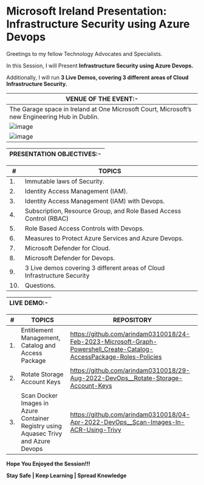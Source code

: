# Microsoft Ireland Presentation: Infrastructure Security using Azure Devops

Greetings to my fellow Technology Advocates and Specialists.

In this Session, I will Present __Infrastructure Security using Azure Devops.__

Additionally, I will run __3 Live Demos, covering 3 different areas of Cloud Infrastructure Security.__

| __VENUE OF THE EVENT:-__ |
| --------- |
| The Garage space in Ireland at One Microsoft Court, Microsoft’s new Engineering Hub in Dublin. |
| ![image](https://user-images.githubusercontent.com/29681063/234447415-2e7932ab-2c99-46e4-beb1-0f0776ce4c59.png) |
| ![image](https://user-images.githubusercontent.com/29681063/234533878-defd59eb-360d-4334-97c0-9c6cfc6af936.png) |


| __PRESENTATION OBJECTIVES:-__ |
| --------- |

| __#__ | __TOPICS__ |
| --------- | --------- |
| 1. | Immutable laws of Security. |
| 2. | Identity Access Management (IAM). |
| 3. | Identity Access Management (IAM) with Devops. |
| 4. | Subscription, Resource Group, and Role Based Access Control (RBAC) |
| 5. | Role Based Access Controls with Devops. |
| 6. | Measures to Protect Azure Services and Azure Devops. |
| 7. | Microsoft Defender for Cloud. |
| 8. | Microsoft Defender for Devops. |
| 9. | 3 Live demos covering 3 different areas of Cloud Infrastructure Security |
| 10. | Questions. |

| __LIVE DEMO:-__ |
| --------- |

| __#__ | __TOPICS__ | __REPOSITORY__ |
| --------- | --------- | --------- |
| 1. | Entitlement Management, Catalog and Access Package | https://github.com/arindam0310018/24-Feb-2023-Microsoft-Graph-Powershell_Create-Catalog-AccessPackage-Roles-Policies |
| 2. | Rotate Storage Account Keys | https://github.com/arindam0310018/29-Aug-2022-DevOps__Rotate-Storage-Account-Keys |
| 3. | Scan Docker Images in Azure Container Registry using Aquasec Trivy and Azure Devops | https://github.com/arindam0310018/04-Apr-2022-DevOps__Scan-Images-In-ACR-Using-Trivy |

__Hope You Enjoyed the Session!!!__

__Stay Safe | Keep Learning | Spread Knowledge__
